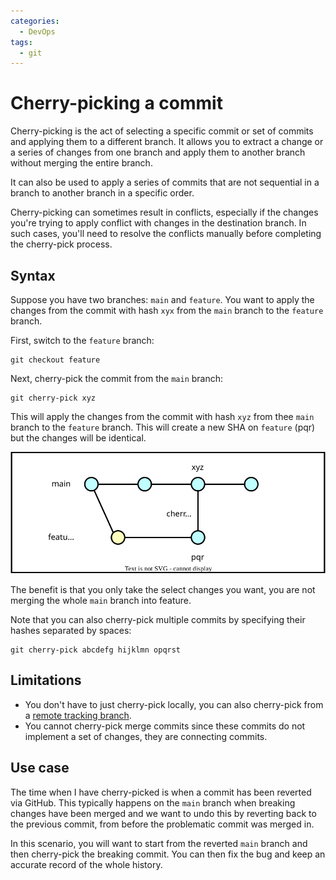 ```yaml
---
categories:
  - DevOps
tags:
  - git
---
```


# Cherry-picking a commit

Cherry-picking is the act of selecting a specific commit or set of commits and
applying them to a different branch. It allows you to extract a change or a
series of changes from one branch and apply them to another branch without
merging the entire branch.

It can also be used to apply a series of commits that are not sequential in a
branch to another branch in a specific order.

Cherry-picking can sometimes result in conflicts, especially if the changes
you're trying to apply conflict with changes in the destination branch. In such
cases, you'll need to resolve the conflicts manually before completing the
cherry-pick process.

## Syntax

Suppose you have two branches: `main` and `feature`. You want to apply the
changes from the commit with hash `xyx` from the `main` branch to the `feature`
branch.

First, switch to the `feature` branch:

```
git checkout feature
```

Next, cherry-pick the commit from the `main` branch:

```
git cherry-pick xyz
```

This will apply the changes from the commit with hash `xyz` from thee `main`
branch to the `feature` branch. This will create a new SHA on `feature` (pqr)
but the changes will be identical.

![](/img/cherry-pick.svg)

The benefit is that you only take the select changes you want, you are not
merging the whole `main` branch into feature.

Note that you can also cherry-pick multiple commits by specifying their hashes
separated by spaces:

```
git cherry-pick abcdefg hijklmn opqrst
```

## Limitations

- You don't have to just cherry-pick locally, you can also cherry-pick from a
  [remote tracking branch](Remote_tracking_branches.md).
- You cannot cherry-pick merge commits since these commits do not implement a
  set of changes, they are connecting commits.

## Use case

The time when I have cherry-picked is when a commit has been reverted via
GitHub. This typically happens on the `main` branch when breaking changes have
been merged and we want to undo this by reverting back to the previous commit,
from before the problematic commit was merged in.

In this scenario, you will want to start from the reverted `main` branch and
then cherry-pick the breaking commit. You can then fix the bug and keep an
accurate record of the whole history.

